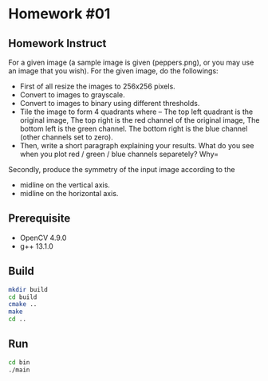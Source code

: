 # Homework #01

## Homework Instruct

For a given image (a sample image is given (peppers.png), or you may use an image that you wish). For the given image, do the followings:

- First of all resize the images to 256x256 pixels.
- Convert to images to grayscale.
- Convert to images to binary using different thresholds.
- Tile the image to form 4 quadrants where – The top left quadrant is the original image, The top right is the red channel of the original image,  The bottom left is the green channel. The bottom right is the blue channel (other channels set to zero).
- Then, write a short paragraph explaining your results. What do you see when you plot  red / green / blue channels separetely? Why=

Secondly, produce the symmetry of the input image according to the

- midline on the vertical axis.
- midline on the horizontal axis.

## Prerequisite

- OpenCV 4.9.0
- g++ 13.1.0

## Build

```bash
mkdir build
cd build
cmake ..
make
cd ..
```

## Run

```bash
cd bin
./main
```
